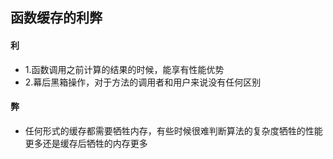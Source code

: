 ## 函数缓存的利弊

#### 利
 - 1.函数调用之前计算的结果的时候，能享有性能优势
 - 2.幕后黑箱操作，对于方法的调用者和用户来说没有任何区别

#### 弊
 - 任何形式的缓存都需要牺牲内存，有些时候很难判断算法的复杂度牺牲的性能更多还是缓存后牺牲的内存更多